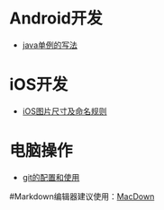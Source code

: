 # Android开发
* [java单例的写法](/Android开发/java单例的写法.md)

# iOS开发
* [iOS图片尺寸及命名规则](/iOS开发/iOS图片尺寸及命名规则.md)

# 电脑操作
* [git的配置和使用](/Mac配置/git的配置和使用.md)


#Markdown编辑器建议使用：[MacDown](http://macdown.uranusjr.com)
